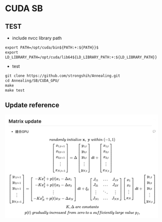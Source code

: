 # CUDA SB

## TEST

- include nvcc library path

```
export PATH=/opt/cuda/bin${PATH:+:${PATH}}$
export LD_LIBRARY_PATH=/opt/cuda/lib64${LD_LIBRARY_PATH:+:${LD_LIBRARY_PATH}}
```

- test

```
git clone https://github.com/strongshih/Annealing.git
cd Annealing/SB/CUDA_GPU/
make
make test
```

## Update reference

![](./stats/update.png)
